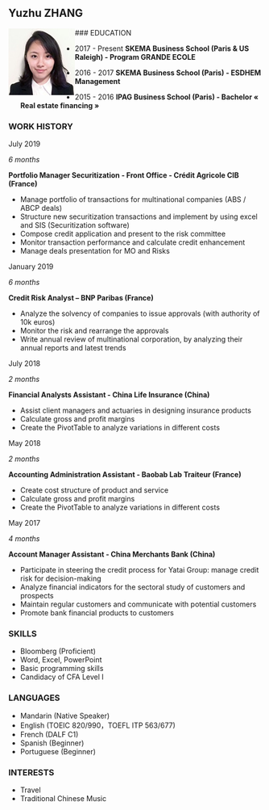 ## Yuzhu ZHANG 
<img align="left" src="source/profile.jpg">
### EDUCATION

- 2017 - Present    **SKEMA Business School (Paris & US Raleigh) - Program GRANDE ECOLE**

- 2016 - 2017         **SKEMA Business School (Paris) - ESDHEM Management** 

- 2015 - 2016         **IPAG Business School (Paris) - Bachelor « Real estate financing »** 

### WORK HISTORY
July 2019       

_6 months_       

**Portfolio Manager Securitization - Front Office - Crédit Agricole CIB (France)**

- Manage portfolio of transactions for multinational companies (ABS / ABCP deals)
-	Structure new securitization transactions and implement by using excel and SIS (Securitization software)
-	Compose credit application and present to the risk committee
-	Monitor transaction performance and calculate credit enhancement 
-	Manage deals presentation for MO and Risks

January 2019       

_6 months_

**Credit Risk Analyst – BNP Paribas (France)**

- Analyze the solvency of companies to issue approvals (with authority of 10k euros)
- Monitor the risk and rearrange the approvals
- Write annual review of multinational corporation, by analyzing their annual reports and latest trends

July 2018         

_2 months_

**Financial Analysts Assistant - China Life Insurance (China)**

- Assist client managers and actuaries in designing insurance products
- Calculate gross and profit margins
-	Create the PivotTable to analyze variations in different costs

May 2018

_2 months_

**Accounting Administration Assistant - Baobab Lab Traiteur (France)**

- Create cost structure of product and service
-	Calculate gross and profit margins
- Create the PivotTable to analyze variations in different costs


May 2017         

_4 months_

**Account Manager Assistant - China Merchants Bank (China)**

- Participate in steering the credit process for Yatai Group: manage credit risk for decision-making
- Analyze financial indicators for the sectoral study of customers and prospects
-	Maintain regular customers and communicate with potential customers
-	Promote bank financial products to customers

### SKILLS

-	Bloomberg (Proficient) 
-	Word, Excel, PowerPoint
-	Basic programming skills
-	Candidacy of CFA Level I

### LANGUAGES
-	Mandarin (Native Speaker)
-	English (TOEIC 820/990，TOEFL ITP 563/677)
-	French (DALF C1)
-	Spanish (Beginner)
-	Portuguese (Beginner)

### INTERESTS
-	Travel
- Traditional Chinese Music
